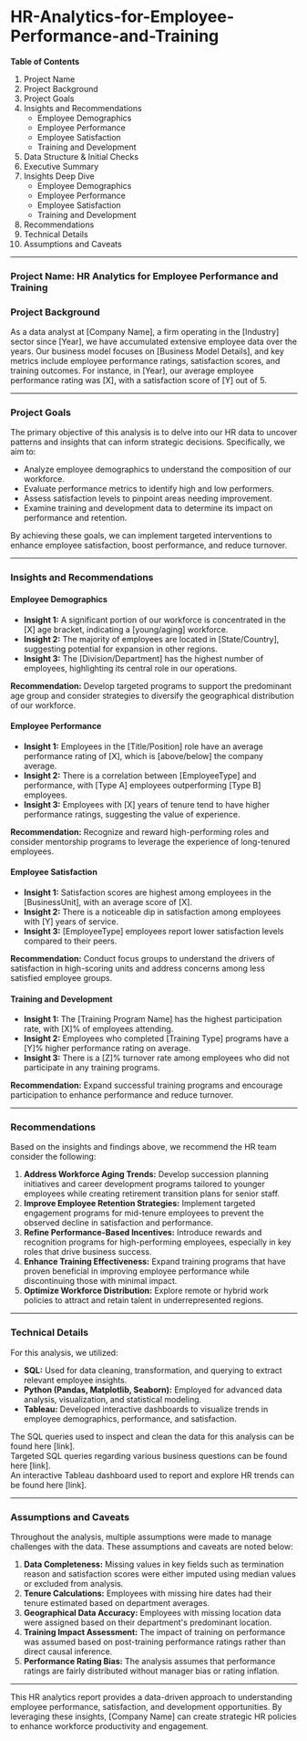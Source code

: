 # HR-Analytics-for-Employee-Performance-and-Training
**Table of Contents**

1. Project Name
2. Project Background
3. Project Goals
4. Insights and Recommendations
   - Employee Demographics
   - Employee Performance
   - Employee Satisfaction
   - Training and Development
5. Data Structure & Initial Checks
6. Executive Summary
7. Insights Deep Dive
   - Employee Demographics
   - Employee Performance
   - Employee Satisfaction
   - Training and Development
8. Recommendations
9. Technical Details
10. Assumptions and Caveats

---

### **Project Name: HR Analytics for Employee Performance and Training**

### **Project Background**

As a data analyst at [Company Name], a firm operating in the [Industry] sector since [Year], we have accumulated extensive employee data over the years. Our business model focuses on [Business Model Details], and key metrics include employee performance ratings, satisfaction scores, and training outcomes. For instance, in [Year], our average employee performance rating was [X], with a satisfaction score of [Y] out of 5.

---

### **Project Goals**

The primary objective of this analysis is to delve into our HR data to uncover patterns and insights that can inform strategic decisions. Specifically, we aim to:

- Analyze employee demographics to understand the composition of our workforce.
- Evaluate performance metrics to identify high and low performers.
- Assess satisfaction levels to pinpoint areas needing improvement.
- Examine training and development data to determine its impact on performance and retention.

By achieving these goals, we can implement targeted interventions to enhance employee satisfaction, boost performance, and reduce turnover.

---

### **Insights and Recommendations**

#### **Employee Demographics**

- **Insight 1:** A significant portion of our workforce is concentrated in the [X] age bracket, indicating a [young/aging] workforce.
- **Insight 2:** The majority of employees are located in [State/Country], suggesting potential for expansion in other regions.
- **Insight 3:** The [Division/Department] has the highest number of employees, highlighting its central role in our operations.

**Recommendation:** Develop targeted programs to support the predominant age group and consider strategies to diversify the geographical distribution of our workforce.

#### **Employee Performance**

- **Insight 1:** Employees in the [Title/Position] role have an average performance rating of [X], which is [above/below] the company average.
- **Insight 2:** There is a correlation between [EmployeeType] and performance, with [Type A] employees outperforming [Type B] employees.
- **Insight 3:** Employees with [X] years of tenure tend to have higher performance ratings, suggesting the value of experience.

**Recommendation:** Recognize and reward high-performing roles and consider mentorship programs to leverage the experience of long-tenured employees.

#### **Employee Satisfaction**

- **Insight 1:** Satisfaction scores are highest among employees in the [BusinessUnit], with an average score of [X].
- **Insight 2:** There is a noticeable dip in satisfaction among employees with [Y] years of service.
- **Insight 3:** [EmployeeType] employees report lower satisfaction levels compared to their peers.

**Recommendation:** Conduct focus groups to understand the drivers of satisfaction in high-scoring units and address concerns among less satisfied employee groups.

#### **Training and Development**

- **Insight 1:** The [Training Program Name] has the highest participation rate, with [X]% of employees attending.
- **Insight 2:** Employees who completed [Training Type] programs have a [Y]% higher performance rating on average.
- **Insight 3:** There is a [Z]% turnover rate among employees who did not participate in any training programs.

**Recommendation:** Expand successful training programs and encourage participation to enhance performance and reduce turnover.

---

### **Recommendations**

Based on the insights and findings above, we recommend the HR team consider the following:

1. **Address Workforce Aging Trends:** Develop succession planning initiatives and career development programs tailored to younger employees while creating retirement transition plans for senior staff.
2. **Improve Employee Retention Strategies:** Implement targeted engagement programs for mid-tenure employees to prevent the observed decline in satisfaction and performance.
3. **Refine Performance-Based Incentives:** Introduce rewards and recognition programs for high-performing employees, especially in key roles that drive business success.
4. **Enhance Training Effectiveness:** Expand training programs that have proven beneficial in improving employee performance while discontinuing those with minimal impact.
5. **Optimize Workforce Distribution:** Explore remote or hybrid work policies to attract and retain talent in underrepresented regions.

---

### **Technical Details**

For this analysis, we utilized:

- **SQL:** Used for data cleaning, transformation, and querying to extract relevant employee insights.
- **Python (Pandas, Matplotlib, Seaborn):** Employed for advanced data analysis, visualization, and statistical modeling.
- **Tableau:** Developed interactive dashboards to visualize trends in employee demographics, performance, and satisfaction.

The SQL queries used to inspect and clean the data for this analysis can be found here [link].\
Targeted SQL queries regarding various business questions can be found here [link].\
An interactive Tableau dashboard used to report and explore HR trends can be found here [link].

---

### **Assumptions and Caveats**

Throughout the analysis, multiple assumptions were made to manage challenges with the data. These assumptions and caveats are noted below:

1. **Data Completeness:** Missing values in key fields such as termination reason and satisfaction scores were either imputed using median values or excluded from analysis.
2. **Tenure Calculations:** Employees with missing hire dates had their tenure estimated based on department averages.
3. **Geographical Data Accuracy:** Employees with missing location data were assigned based on their department's predominant location.
4. **Training Impact Assessment:** The impact of training on performance was assumed based on post-training performance ratings rather than direct causal inference.
5. **Performance Rating Bias:** The analysis assumes that performance ratings are fairly distributed without manager bias or rating inflation.

---

This HR analytics report provides a data-driven approach to understanding employee performance, satisfaction, and development opportunities. By leveraging these insights, [Company Name] can create strategic HR policies to enhance workforce productivity and engagement.

